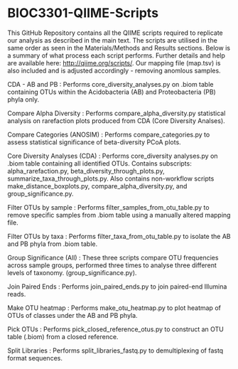 # BIOC3301-QIIME-Scripts

This GitHub Repository contains all the QIIME scripts required to replicate our analysis as described in the main text. The scripts are utilised in the same order as seen in the Materials/Methods and Results sections. Below is a summary of what process each script performs. Further details and help are available here: http://qiime.org/scripts/. Our mapping file (map.tsv) is also included and is adjusted accordingly - removing anomlous samples.

CDA - AB and PB : Performs core_diversity_analyses.py on .biom table containing OTUs within the Acidobacteria (AB) and Proteobacteria (PB) phyla only.

Compare Alpha Diversity : Performs compare_alpha_diversity.py statistical analysis on rarefaction plots produced from CDA (Core Diversity Analses).

Compare Categories (ANOSIM) : Performs compare_categories.py to assess statistical significance of beta-diversity PCoA plots.

Core Diversity Analyses (CDA) : Performs core_diversity analyses.py on .biom table containing all identified OTUs. Contains subscripts: alpha_rarefaction.py, beta_diversity_through_plots.py, summarize_taxa_through_plots.py. Also contains  non-workflow scripts make_distance_boxplots.py, compare_alpha_diversity.py, and group_significance.py.

Filter OTUs by sample : Performs filter_samples_from_otu_table.py to remove specific samples from .biom table using a manually altered mapping file.

Filter OTUs by taxa : Performs filter_taxa_from_otu_table.py  to isolate the AB and PB phyla from .biom table. 

Group Significance (All) : These three scripts compare OTU frequencies across sample groups, performed three times to analyse three different levels of taxonomy. (group_significance.py).

Join Paired Ends : Performs join_paired_ends.py to join paired-end Illumina reads.

Make OTU heatmap : Performs make_otu_heatmap.py to plot heatmap of OTUs of classes under the AB and PB phyla.

Pick OTUs : Performs pick_closed_reference_otus.py to construct an OTU table (.biom) from a closed reference.

Split Libraries : Performs split_libraries_fastq.py to demultiplexing of fastq format sequences.

